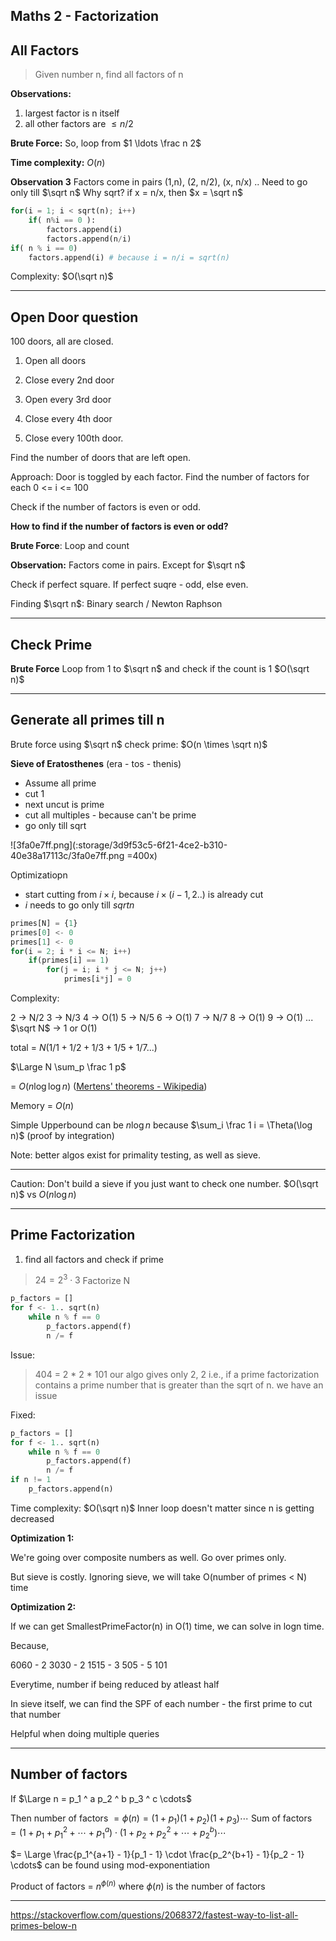 Maths 2 - Factorization
-----------------------

All Factors
-----------

> Given number n, find all factors of n
> 

**Observations:**
1. largest factor is n itself
1. all other factors are $\leq n/2$

**Brute Force:**
So, loop from $1 \ldots \frac n 2$

**Time complexity:** $O(n)$


**Observation 3**
Factors come in pairs
(1,n), (2, n/2), (x, n/x) .. 
Need to go only till $\sqrt n$
Why sqrt? if x = n/x, then $x = \sqrt n$

```python
for(i = 1; i < sqrt(n); i++)
    if( n%i == 0 ):
        factors.append(i)
        factors.append(n/i)
if( n % i == 0)
    factors.append(i) # because i = n/i = sqrt(n)
```

Complexity: $O(\sqrt n)$

-- --

Open Door question
------------------

100 doors, all are closed.
1. Open all doors
2. Close every 2nd door
3. Open every 3rd door
4. Close every 4th door

100. Close every 100th door.

Find the number of doors that are left open.

Approach: Door is toggled by each factor.
Find the number of factors for each 0 <= i <= 100

Check if the number of factors is even or odd.

**How to find if the number of factors is even or odd?**


**Brute Force**: Loop and count

**Observation:** Factors come in pairs. Except for $\sqrt n$

Check if perfect square. If perfect suqre - odd, else even.

Finding $\sqrt n$: Binary search / Newton Raphson


-- --

Check Prime
-----------

**Brute Force** Loop from 1 to $\sqrt n$ and check if the count is 1
$O(\sqrt n)$

-- --

Generate all primes till n
--------------------------

Brute force using $\sqrt n$ check prime: $O(n \times \sqrt n)$

**Sieve of Eratosthenes**  (era - tos - thenis)

- Assume all prime
- cut 1
- next uncut is prime
- cut all multiples - because can't be prime
- go only till sqrt

![3fa0e7ff.png](:storage/3d9f53c5-6f21-4ce2-b310-40e38a17113c/3fa0e7ff.png =400x)

Optimizatiopn
- start cutting from $i\times i$, because $i \times (i-1,2..)$ is already cut
- $i$ needs to go only till $sqrt n$

```python
primes[N] = {1}
primes[0] <- 0
primes[1] <- 0
for(i = 2; i * i <= N; i++)
    if(primes[i] == 1)
        for(j = i; i * j <= N; j++)
            primes[i*j] = 0
```

Complexity:

2 -> N/2
3 -> N/3
4 -> O(1)
5 -> N/5
6 -> O(1)
7 -> N/7
8 -> O(1)
9 -> O(1)
...
$\sqrt N$ -> 1 or O(1)

total = $N (1/1 + 1/2 + 1/3 + 1/5 + 1/7...)$

$\Large N \sum_p \frac 1 p$

= $O(n \log \log n)$ ([Mertens' theorems - Wikipedia](https://en.wikipedia.org/wiki/Mertens%27_theorems))

Memory = $O(n)$

Simple Upperbound can be $n \log n$ because $\sum_i \frac 1 i = \Theta(\log n)$ (proof by integration)


Note: better algos exist for primality testing, as well as sieve.

-- --

Caution: Don't build a sieve if you just want to check one number. $O(\sqrt n)$ vs $O(n \log n)$


-- --

Prime Factorization
-------------------

1. find all factors and check if prime


> $24 = 2^3 \cdot 3$
> Factorize N

```python
p_factors = []
for f <- 1.. sqrt(n)
    while n % f == 0
        p_factors.append(f)
        n /= f
```

Issue:
> 404 = 2 * 2 * 101
> our algo gives only 2, 2
> i.e., if a prime factorization contains a prime number that is greater than the sqrt of n. we have an issue

Fixed:

```python
p_factors = []
for f <- 1.. sqrt(n)
    while n % f == 0
        p_factors.append(f)
        n /= f
if n != 1
    p_factors.append(n)
```

Time complexity: $O(\sqrt n)$
Inner loop doesn't matter since n is getting decreased


**Optimization 1:**

We're going over composite numbers as well. Go over primes only.

But sieve is costly. Ignoring sieve, we will take
O(number of primes < N) time

**Optimization 2:**

If we can get SmallestPrimeFactor(n) in O(1) time, we can solve in logn time.

Because,

6060 - 2
3030 - 2
1515 - 3
505 - 5
101

Everytime, number if being reduced by atleast half

In sieve itself, we can find the SPF of each number - the first prime to cut that number

Helpful when doing multiple queries


-- --


Number of factors
-----------------

If $\Large n = p_1 ^ a p_2 ^ b p_3 ^ c \cdots$

Then number of factors $= \phi(n) = (1+p_1)(1+p_2)(1+p_3)\cdots$
Sum of factors
$= (1 + p_1 + p_1^2 + \cdots + p_1^a) \cdot (1 + p_2 + p_2^2 + \cdots + p_2^b) \cdots$

$= \Large \frac{p_1^{a+1} - 1}{p_1 - 1} \cdot \frac{p_2^{b+1} - 1}{p_2 - 1} \cdots$
can be found using mod-exponentiation

Product of factors = $n^{\phi(n)}$ where $\phi(n)$ is the number of factors

-- --


https://stackoverflow.com/questions/2068372/fastest-way-to-list-all-primes-below-n